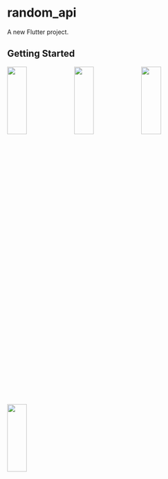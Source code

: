 # random_api

A new Flutter project.

## Getting Started

<p>
<img src="https://github.com/bhargav0147/random_api/assets/119872080/e36fc15d-a7cd-4629-a922-0564c5e149db" height="20%" width="30%" >
<img src="https://github.com/bhargav0147/random_api/assets/119872080/eab2fa7a-d6c9-466b-ae4a-22437b7985fc" height="20%" width="30%" >
<img src="https://github.com/bhargav0147/random_api/assets/119872080/1f032e39-6ebd-4428-8b9a-d08392e07ac0" height="20%" width="30%" >
<img src="https://github.com/bhargav0147/random_api/assets/119872080/6625ac4f-9c00-41e4-b13f-3a541839685d" height="20%" width="30%" >
</p>
